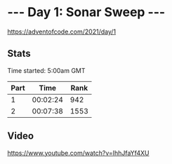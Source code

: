 # --- Day 1: Sonar Sweep ---

https://adventofcode.com/2021/day/1

## Stats

Time started: 5:00am GMT

| Part | Time | Rank |
| --- | --- | --- |
| 1 | 00:02:24 | 942 |
| 2 | 00:07:38 | 1553 |

## Video
https://www.youtube.com/watch?v=IhhJfaYf4XU
